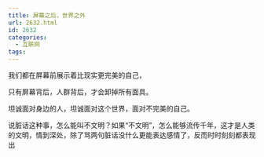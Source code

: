 ```yaml
---
title: 屏幕之后，世界之外
url: 2632.html
id: 2632
categories:
  - 互联网
tags:
---
```


我们都在屏幕前展示着比现实更完美的自己，

只有屏幕背后，人群背后，才会卸掉所有面具。

坦诚面对身边的人，坦诚面对这个世界，面对不完美的自己。

说脏话这种事，怎么能叫不文明？如果“不文明”，怎么能够流传千年，这才是人类的文明，情到深处，除了骂两句脏话没什么更能表达感情了，反而时时刻刻都表现出